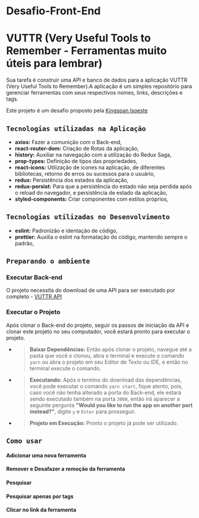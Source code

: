 # Desafio-Front-End

# VUTTR (Very Useful Tools to Remember - Ferramentas muito úteis para lembrar)

Sua tarefa é construir uma API e banco de dados para a aplicação VUTTR (Very Useful Tools to Remember).A aplicação é um simples repositório para gerenciar ferramentas com seus respectivos nomes, links, descrições e tags.

Este projeto é um desafio proposto pela [Kingspan Isoeste](https://kingspan-isoeste.com.br)

## `Tecnologias utilizadas na Aplicação`

- **axios:** Fazer a comunição com o Back-end,
- **react-router-dom:** Criação de Rotas da aplicação,
- **history:** Auxiliar na navegação com a utilização do Redux Saga,
- **prop-types:** Definição de tipos das propriedades,
- **react-icons:** Utilização de icones na aplicação, de diferentes bibliotecas,
  retorno de erros ou sucessos para o usuário,
- **redux:** Persistência dos estados da aplicação,
- **redux-persist:** Para que a persistência do estado não seja perdida após o reload do navegador,
  e persistência de estado da aplicação,
- **styled-components:** Criar componentes com estilos próprios,

## `Tecnologias utilizadas no Desenvolvimento`

- **eslint:** Padronizão e identação de código,
- **prettier:** Auxilia o eslint na formatação do código, mantendo sempre o padrão,

## `Preparando o ambiente`

### Executar Back-end

O projeto necessita do download de uma API para ser executado por completo - [VUTTR API](https://github.com/WarleyCoutinho/Desafio-Back-End.git)

### Executar o Projeto

Após clonar o Back-end do projeto, seguir os passos de iniciação da API e clonar este projeto no seu computador, você estará pronto para executar o projeto.

- > **Baixar Dependências:**
  > Então após clonar o projeto, navegue até a pasta que você o clonou, abra o terminal e execute o comando `yarn` ou abra o projeto em seu Editor de Texto ou IDE, e então no terminal execute o comando.

- > **Executando:**
  > Após o termino do download das dependências, você pode executar o comando `yarn start`, fique atento, pois, caso você não tenha alterado a porta do Back-end, ele estará sendo executado também na porta `3000`, então irá aparecer a seguinte pergunta **"Would you like to run the app on another port instead?"**, digite `y` e `Enter` para prosseguir.

- > **Projeto em Execução:**
  > Pronto o projeto já pode ser utilizado.

## `Como usar`

#### Adicionar uma nova ferramenta

#### Remover e Desafazer a remoção da ferramenta

#### Pesquisar

#### Pesquisar apenas por tags

#### Clicar no link da ferramenta
